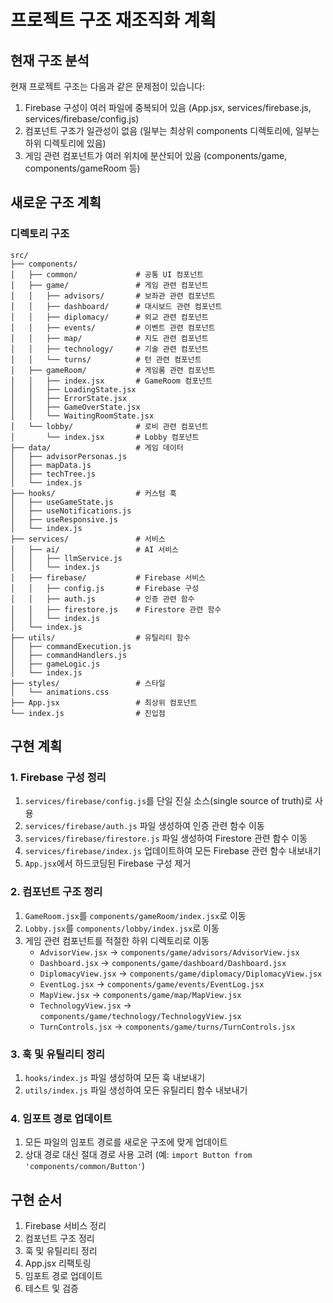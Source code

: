 # 프로젝트 구조 재조직화 계획

## 현재 구조 분석

현재 프로젝트 구조는 다음과 같은 문제점이 있습니다:

1. Firebase 구성이 여러 파일에 중복되어 있음 (App.jsx, services/firebase.js, services/firebase/config.js)
2. 컴포넌트 구조가 일관성이 없음 (일부는 최상위 components 디렉토리에, 일부는 하위 디렉토리에 있음)
3. 게임 관련 컴포넌트가 여러 위치에 분산되어 있음 (components/game, components/gameRoom 등)

## 새로운 구조 계획

### 디렉토리 구조

```
src/
├── components/
│   ├── common/             # 공통 UI 컴포넌트
│   ├── game/               # 게임 관련 컴포넌트
│   │   ├── advisors/       # 보좌관 관련 컴포넌트
│   │   ├── dashboard/      # 대시보드 관련 컴포넌트
│   │   ├── diplomacy/      # 외교 관련 컴포넌트
│   │   ├── events/         # 이벤트 관련 컴포넌트
│   │   ├── map/            # 지도 관련 컴포넌트
│   │   ├── technology/     # 기술 관련 컴포넌트
│   │   └── turns/          # 턴 관련 컴포넌트
│   ├── gameRoom/           # 게임룸 관련 컴포넌트
│   │   ├── index.jsx       # GameRoom 컴포넌트
│   │   ├── LoadingState.jsx
│   │   ├── ErrorState.jsx
│   │   ├── GameOverState.jsx
│   │   └── WaitingRoomState.jsx
│   └── lobby/              # 로비 관련 컴포넌트
│       └── index.jsx       # Lobby 컴포넌트
├── data/                   # 게임 데이터
│   ├── advisorPersonas.js
│   ├── mapData.js
│   ├── techTree.js
│   └── index.js
├── hooks/                  # 커스텀 훅
│   ├── useGameState.js
│   ├── useNotifications.js
│   ├── useResponsive.js
│   └── index.js
├── services/               # 서비스
│   ├── ai/                 # AI 서비스
│   │   ├── llmService.js
│   │   └── index.js
│   ├── firebase/           # Firebase 서비스
│   │   ├── config.js       # Firebase 구성
│   │   ├── auth.js         # 인증 관련 함수
│   │   ├── firestore.js    # Firestore 관련 함수
│   │   └── index.js
│   └── index.js
├── utils/                  # 유틸리티 함수
│   ├── commandExecution.js
│   ├── commandHandlers.js
│   ├── gameLogic.js
│   └── index.js
├── styles/                 # 스타일
│   └── animations.css
├── App.jsx                 # 최상위 컴포넌트
└── index.js                # 진입점
```

## 구현 계획

### 1. Firebase 구성 정리

1. `services/firebase/config.js`를 단일 진실 소스(single source of truth)로 사용
2. `services/firebase/auth.js` 파일 생성하여 인증 관련 함수 이동
3. `services/firebase/firestore.js` 파일 생성하여 Firestore 관련 함수 이동
4. `services/firebase/index.js` 업데이트하여 모든 Firebase 관련 함수 내보내기
5. `App.jsx`에서 하드코딩된 Firebase 구성 제거

### 2. 컴포넌트 구조 정리

1. `GameRoom.jsx`를 `components/gameRoom/index.jsx`로 이동
2. `Lobby.jsx`를 `components/lobby/index.jsx`로 이동
3. 게임 관련 컴포넌트를 적절한 하위 디렉토리로 이동
   - `AdvisorView.jsx` → `components/game/advisors/AdvisorView.jsx`
   - `Dashboard.jsx` → `components/game/dashboard/Dashboard.jsx`
   - `DiplomacyView.jsx` → `components/game/diplomacy/DiplomacyView.jsx`
   - `EventLog.jsx` → `components/game/events/EventLog.jsx`
   - `MapView.jsx` → `components/game/map/MapView.jsx`
   - `TechnologyView.jsx` → `components/game/technology/TechnologyView.jsx`
   - `TurnControls.jsx` → `components/game/turns/TurnControls.jsx`

### 3. 훅 및 유틸리티 정리

1. `hooks/index.js` 파일 생성하여 모든 훅 내보내기
2. `utils/index.js` 파일 생성하여 모든 유틸리티 함수 내보내기

### 4. 임포트 경로 업데이트

1. 모든 파일의 임포트 경로를 새로운 구조에 맞게 업데이트
2. 상대 경로 대신 절대 경로 사용 고려 (예: `import Button from 'components/common/Button'`)

## 구현 순서

1. Firebase 서비스 정리
2. 컴포넌트 구조 정리
3. 훅 및 유틸리티 정리
4. App.jsx 리팩토링
5. 임포트 경로 업데이트
6. 테스트 및 검증